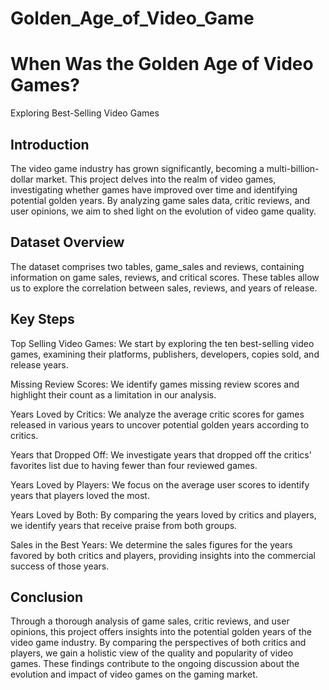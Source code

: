 # Golden_Age_of_Video_Game
# When Was the Golden Age of Video Games?
Exploring Best-Selling Video Games
## Introduction
The video game industry has grown significantly, becoming a multi-billion-dollar market. This project delves into the realm of video games, investigating whether games have improved over time and identifying potential golden years. By analyzing game sales data, critic reviews, and user opinions, we aim to shed light on the evolution of video game quality.

## Dataset Overview
The dataset comprises two tables, game_sales and reviews, containing information on game sales, reviews, and critical scores. These tables allow us to explore the correlation between sales, reviews, and years of release.

## Key Steps
Top Selling Video Games: We start by exploring the ten best-selling video games, examining their platforms, publishers, developers, copies sold, and release years.

Missing Review Scores: We identify games missing review scores and highlight their count as a limitation in our analysis.

Years Loved by Critics: We analyze the average critic scores for games released in various years to uncover potential golden years according to critics.

Years that Dropped Off: We investigate years that dropped off the critics' favorites list due to having fewer than four reviewed games.

Years Loved by Players: We focus on the average user scores to identify years that players loved the most.

Years Loved by Both: By comparing the years loved by critics and players, we identify years that receive praise from both groups.

Sales in the Best Years: We determine the sales figures for the years favored by both critics and players, providing insights into the commercial success of those years.

## Conclusion
Through a thorough analysis of game sales, critic reviews, and user opinions, this project offers insights into the potential golden years of the video game industry. By comparing the perspectives of both critics and players, we gain a holistic view of the quality and popularity of video games. These findings contribute to the ongoing discussion about the evolution and impact of video games on the gaming market.

